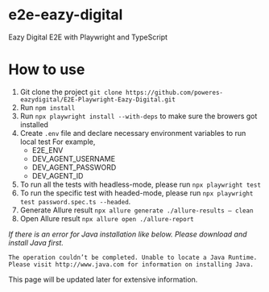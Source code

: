 # e2e-eazy-digital

Eazy Digital E2E with Playwright and TypeScript

# How to use

1. Git clone the project `git clone https://github.com/poweres-eazydigital/E2E-Playwright-Eazy-Digital.git`
2. Run `npm install`
3. Run `npx playwright install --with-deps` to make sure the browers got installed
4. Create `.env` file and declare necessary environment variables to run local test
   For example,
   - E2E_ENV
   - DEV_AGENT_USERNAME
   - DEV_AGENT_PASSWORD
   - DEV_AGENT_ID
5. To run all the tests with headless-mode, please run `npx playwright test`
6. To run the specific test with headed-mode, please run `npx playwright test password.spec.ts --headed`.
7. Generate Allure result `npx allure generate ./allure-results — clean`
8. Open Allure result `npx allure open ./allure-report`

_If there is an error for Java installation like below. Please download and install Java first._

```
The operation couldn’t be completed. Unable to locate a Java Runtime.
Please visit http://www.java.com for information on installing Java.
```

This page will be updated later for extensive information.
